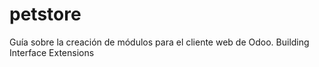 # petstore
Guía sobre la creación de módulos para el cliente web de Odoo. Building Interface Extensions
